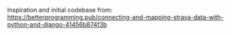 Inspiration and initial codebase from: 
https://betterprogramming.pub/connecting-and-mapping-strava-data-with-python-and-django-41456b874f3b